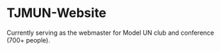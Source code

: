 # TJMUN-Website
Currently serving as the webmaster for Model UN club and conference (700+ people).



